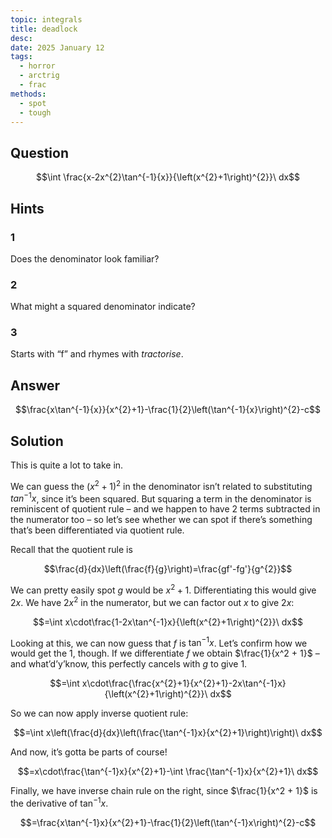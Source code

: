 ```yaml
---
topic: integrals
title: deadlock
desc: 
date: 2025 January 12
tags:
  - horror
  - arctrig
  - frac
methods:
  - spot
  - tough
---
```



## Question
```math
\int \frac{x-2x^{2}\tan^{-1}{x}}{\left(x^{2}+1\right)^{2}}\ dx
```


## Hints

### 1
Does the denominator look familiar?

### 2
What might a squared denominator indicate?

### 3
Starts with “f” and rhymes with <em>tractorise</em>.


## Answer
```math
\frac{x\tan^{-1}{x}}{x^{2}+1}-\frac{1}{2}\left(\tan^{-1}{x}\right)^{2}-c
```


## Solution

This is quite a lot to take in.

We can guess the $(x^2 + 1)^2$ in the denominator isn’t related to substituting $tan^{-1}{x}$, since it’s been squared. But squaring a term in the denominator is reminiscent of quotient rule – and we happen to have 2 terms subtracted in the numerator too – so let’s see whether we can spot if there’s something that’s been differentiated via quotient rule.

Recall that the quotient rule is

```math
\frac{d}{dx}\left(\frac{f}{g}\right)=\frac{gf'-fg'}{g^{2}}
```

We can pretty easily spot $g$ would be $x^2 + 1$. Differentiating this would give $2x$. We have $2x^2$ in the numerator, but we can factor out $x$ to give $2x$:

```math
=\int x\cdot\frac{1-2x\tan^{-1}x}{\left(x^{2}+1\right)^{2}}\ dx
```

Looking at this, we can now guess that $f$ is $\tan^{-1}{x}$. Let’s confirm how we would get the $1$, though. If we differentiate $f$ we obtain $\frac{1}{x^2 + 1}$ – and what’d’y’know, this perfectly cancels with $g$ to give $1$.

```math
=\int x\cdot\frac{\frac{x^{2}+1}{x^{2}+1}-2x\tan^{-1}x}{\left(x^{2}+1\right)^{2}}\ dx
```

So we can now apply inverse quotient rule:

```math
=\int x\left(\frac{d}{dx}\left(\frac{\tan^{-1}x}{x^{2}+1}\right)\right)\ dx
```

And now, it’s gotta be parts of course!

```math
=x\cdot\frac{\tan^{-1}x}{x^{2}+1}-\int \frac{\tan^{-1}x}{x^{2}+1}\ dx
```

Finally, we have inverse chain rule on the right, since $\frac{1}{x^2 + 1}$ is the derivative of $\tan^{-1}{x}$.

```math
=\frac{x\tan^{-1}x}{x^{2}+1}-\frac{1}{2}\left(\tan^{-1}x\right)^{2}-c
```
